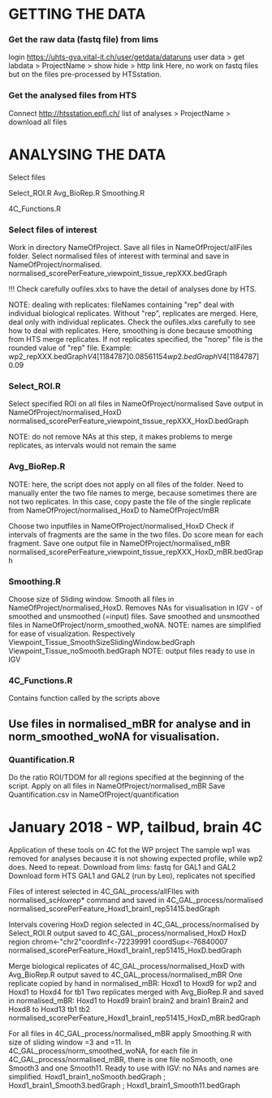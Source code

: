 # GETTING THE DATA

### Get the raw data (fastq file) from lims
login https://uhts-gva.vital-it.ch/user/getdata/dataruns
user data > get labdata > ProjectName > show hide > http link
Here, no work on fastq files but on the files pre-processed by HTSstation.

### Get the analysed files from HTS
Connect http://htsstation.epfl.ch/
list of analyses > ProjectName > download all files

# ANALYSING THE DATA

Select files

Select_ROI.R
Avg_BioRep.R
Smoothing.R

4C_Functions.R

### Select files of interest
Work in directory NameOfProject.
Save all files in NameOfProject/allFiles folder.
Select normalised files of interest with terminal and save in NameOfProject/normalised. 
normalised_scorePerFeature_viewpoint_tissue_repXXX.bedGraph

!!! Check carefully oufiles.xlxs to have the detail of analyses done by HTS.

NOTE: 
dealing with replicates: fileNames containing "rep" deal with individual biological replicates. Without "rep", replicates are merged. Here, deal only with individual replicates. Check the oufiles.xlxs carefully to see how to deal with replicates. Here, smoothing is done because smoothing from HTS merge replicates. If not replicates specified, the "norep" file is the rounded value of "rep" file.
Example:
wp2_repXXX.bedGraph$V4[1184787]		0.08561154
wp2. bedGraph$V4[1184787]			0.09

### Select_ROI.R
Select specified ROI on all files in NameOfProject/normalised
Save output in NameOfProject/normalised_HoxD
normalised_scorePerFeature_viewpoint_tissue_repXXX_HoxD.bedGraph

NOTE: do not remove NAs at this step, it makes problems to merge replicates, as intervals would not remain the same

### Avg_BioRep.R
NOTE: here, the script does not apply on all files of the folder. Need to manually enter the two file names to merge, because sometimes there are not two replicates. In this case, copy paste the file of the single replicate from NameOfProject/normalised_HoxD to NameOfProject/mBR

Choose two inputfiles in NameOfProject/normalised_HoxD
Check if intervals of fragments are the same in the two files.
Do score mean for each fragment.
Save one output file in NameOfProject/normalised_mBR
normalised_scorePerFeature_viewpoint_tissue_repXXX_HoxD_mBR.bedGraph

### Smoothing.R
Choose size of Sliding window.
Smooth all files in NameOfProject/normalised_HoxD.
Removes NAs for visualisation in IGV - of smoothed and unsmoothed (=input) files.
Save smoothed and unsmoothed files in NameOfProject/norm_smoothed_woNA. NOTE: names are simplified for ease of visualization.
Respectively Viewpoint_Tissue_SmoothSizeSlidingWindow.bedGraph Viewpoint_Tissue_noSmooth.bedGraph
NOTE: output files ready to use in IGV

### 4C_Functions.R
Contains function called by the scripts above

## Use files in normalised_mBR for analyse and in norm_smoothed_woNA for visualisation.

### Quantification.R
Do the ratio ROI/TDOM for all regions specified at the beginning of the script.
Apply on all files in NameOfProject/normalised_mBR
Save Quantification.csv in NameOfProject/quantification

# January 2018 - WP, tailbud, brain 4C
Application of these tools on 4C fot the WP project
The sample wp1 was removed for analyses because it is not showing expected profile, while wp2 does. Need to repeat.
Download from lims: fastq for GAL1 and GAL2
Download form HTS GAL1 and GAL2 (run by Leo), replicates not specified

Files of interest selected in 4C_GAL_process/allFIles with normalised_sc*Hox*rep* command and saved in 4C_GAL_process/normalised
normalised_scorePerFeature_Hoxd1_brain1_rep51415.bedGraph

Intervals covering HoxD region selected in 4C_GAL_process/normalised by Select_ROI.R output saved to 4C_GAL_process/normalised_HoxD
HoxD region chrom<-"chr2"coordInf<-72239991 coordSup<-76840007
normalised_scorePerFeature_Hoxd1_brain1_rep51415_HoxD.bedGraph

Merge biological replicates of 4C_GAL_process/normalised_HoxD with Avg_BioRep.R output saved to 4C_GAL_process/normalised_mBR
One replicate copied by hand in normalised_mBR: Hoxd1 to Hoxd9 for wp2 and Hoxd1 to Hoxd4 for tb1
Two replicates merged with Avg_BioRep.R and saved in normalised_mBR: Hoxd1 to Hoxd9 brain1 brain2 and brain1 Brain2 and Hoxd8 to Hoxd13 tb1 tb2
normalised_scorePerFeature_Hoxd1_brain1_rep51415_HoxD_mBR.bedGraph

For all files in 4C_GAL_process/normalised_mBR apply Smoothing.R with size of sliding window =3 and =11.
In 4C_GAL_process/norm_smoothed_woNA, for each file in 4C_GAL_process/normalised_mBR, there is one file noSmooth, one Smooth3 and one Smooth11.
Ready to use with IGV: no NAs and names are simplified.
Hoxd1_brain1_noSmooth.bedGraph ; Hoxd1_brain1_Smooth3.bedGraph ; Hoxd1_brain1_Smooth11.bedGraph



